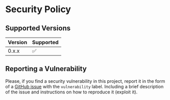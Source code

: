 # Security Policy

## Supported Versions

| Version | Supported          |
| ------- | ------------------ |
| 0.x.x   | :white_check_mark: |

## Reporting a Vulnerability

Please, if you find a security vulnerability in this project, report it
in the form of a [GitHub issue](https://github.com/c0dearm/mushin/issues/new) with the `vulnerability` label.
Including a brief description of the issue and instructions on how to reproduce it (exploit it).
